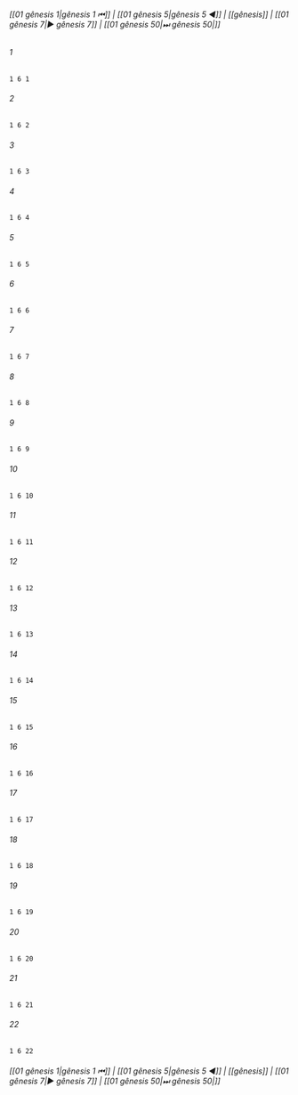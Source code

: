 
###### [[01 gênesis 1|gênesis 1 ⏮]] | [[01 gênesis 5|gênesis 5 ◀]] | [[gênesis]] | [[01 gênesis 7|▶ gênesis 7]] | [[01 gênesis 50|⏭ gênesis 50|]]

###### 1
``` verse
1 6 1 
```
###### 2
``` verse
1 6 2 
```
###### 3
``` verse
1 6 3 
```
###### 4
``` verse
1 6 4 
```
###### 5
``` verse
1 6 5 
```
###### 6
``` verse
1 6 6 
```
###### 7
``` verse
1 6 7 
```
###### 8
``` verse
1 6 8 
```
###### 9
``` verse
1 6 9 
```
###### 10
``` verse
1 6 10 
```
###### 11
``` verse
1 6 11 
```
###### 12
``` verse
1 6 12 
```
###### 13
``` verse
1 6 13 
```
###### 14
``` verse
1 6 14 
```
###### 15
``` verse
1 6 15 
```
###### 16
``` verse
1 6 16 
```
###### 17
``` verse
1 6 17 
```
###### 18
``` verse
1 6 18 
```
###### 19
``` verse
1 6 19 
```
###### 20
``` verse
1 6 20 
```
###### 21
``` verse
1 6 21 
```
###### 22
``` verse
1 6 22 
```

###### [[01 gênesis 1|gênesis 1 ⏮]] | [[01 gênesis 5|gênesis 5 ◀]] | [[gênesis]] | [[01 gênesis 7|▶ gênesis 7]] | [[01 gênesis 50|⏭ gênesis 50|]]

